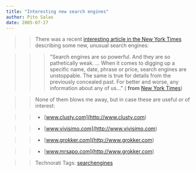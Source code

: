 ```yaml
---
title: "Interesting new search engines"
author: Pito Salas
date: 2005-07-27
---
```



>>

>> There was a recent [interesting article in the New York
Times](<http://www.nytimes.com/2005/06/12/business/yourmoney/12techno.html>)
describing some new, unusual search engines:

>>

>>> "Search engines are so powerful. And they are so pathetically weak. … When
it comes to digging up a specific name, date, phrase or price, search engines
are unstoppable. The same is true for details from the previously concealed
past. For better and worse, any information about any of us…" ( **from** [New
York
Times](<http://www.nytimes.com/2005/06/12/business/yourmoney/12techno.html>))

>>

>> None of them blows me away, but in case these are useful or of interest:

>>

>>   * [www.clusty.com](<http://www.clusty.com>)

>>   * [www.vivisimo.com](<http://www.vivisimo.com>)

>>   * [www.grokker.com](<http://www.grokker.com>)

>>   * [www.mrsapo.com](<http://www.grokker.com>)

>>

>>

>> Technorati Tags: [searchengines](<http://technorati.com/tag/searchengines>)


